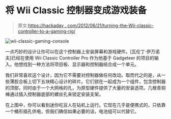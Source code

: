 # 将 Wii Classic 控制器变成游戏装备

> 原文:[https://hackaday . com/2012/06/21/turning-the-Wii-classic-controller-to-a-gaming-rig/](https://hackaday.com/2012/06/21/turning-the-wii-classic-controller-into-a-gaming-rig/)

![](../Images/17eaae3132228aa524f215598cac1e49.png "wii-classic-gaming-console")

一点巧妙的设计让你可以在这个控制器上安装屏幕和游戏硬件。[瓦伦丁·伊万诺夫]已经在使用 Wii Classic Controller Pro 作为他基于 Gadgeteer 的项目的输入。他想找到一种方法将项目板、显示器和控制器结合成一个单元。

我们非常喜欢这个设计，因为它不需要对控制器做任何改动。取而代之的是，从一些薄胶合板上切下五块精心设计的碎片。它们锁在一起成为一个组件，包含控制器的顶部，同时由于一个大网格的孔，为原型硬件提供了大量的安装选项。几根青铜棒通过插入控制器底部的螺丝孔来锁定安装支架。

在上图中，你可以看到迷你吃豆人在钻机上运行。它现在几乎是便携式的，只依靠一个桶形插孔供电，但我们确信如果必要的话，电池组可以代替它。